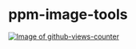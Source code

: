 # ppm-image-tools
[![Image of github-views-counter](https://github.com/litepupp/github-views-counter/blob/master/svg/575752120/badge.svg)](https://github.com/litepupp/github-views-counter/blob/master/readme/575752120/week.md)


